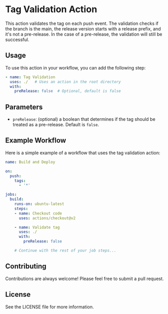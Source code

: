 # Tag Validation Action

This action validates the tag on each push event. The validation checks if the branch is the main, the release version starts with a release prefix, and it's not a pre-release. In the case of a pre-release, the validation will still be successful.

## Usage

To use this action in your workflow, you can add the following step:

```yaml
- name: Tag Validation
  uses: ./   # Uses an action in the root directory
  with:
    preRelease: false  # Optional, default is false
```

## Parameters

- `preRelease`: (optional) a boolean that determines if the tag should be treated as a pre-release. Default is `false`.

## Example Workflow

Here is a simple example of a workflow that uses the tag validation action:

```yaml
name: Build and Deploy

on: 
  push:
    tags:
      - '*'

jobs:
  build:
    runs-on: ubuntu-latest
    steps:
    - name: Checkout code
      uses: actions/checkout@v2

    - name: Validate tag
      uses: ./
      with:
        preRelease: false

    # Continue with the rest of your job steps...
```

## Contributing

Contributions are always welcome! Please feel free to submit a pull request.

## License

See the LICENSE file for more information.